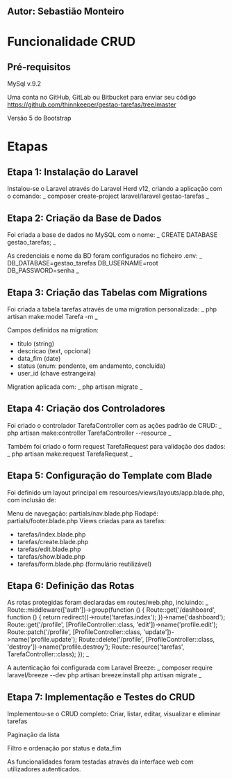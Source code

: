 ## Autor: Sebastião Monteiro

# Funcionalidade CRUD

## Pré-requisitos

MySql v.9.2

Uma conta no GitHub, GitLab ou Bitbucket para enviar seu código
https://github.com/thinnkeeper/gestao-tarefas/tree/master

Versão 5 do Bootstrap

# Etapas

## Etapa 1: Instalação do Laravel
Instalou-se o Laravel através do Laravel Herd v12, criando a aplicação com o comando:
_ composer create-project laravel/laravel gestao-tarefas _

## Etapa 2: Criação da Base de Dados
Foi criada a base de dados no MySQL com o nome:
_ CREATE DATABASE gestao_tarefas; _

As credenciais e nome da BD foram configurados no ficheiro .env:
_ DB_DATABASE=gestao_tarefas
DB_USERNAME=root
DB_PASSWORD=senha _

## Etapa 3: Criação das Tabelas com Migrations
Foi criada a tabela tarefas através de uma migration personalizada:
_ php artisan make:model Tarefa -m _

Campos definidos na migration:

- titulo (string)
- descricao (text, opcional)
- data_fim (date)
- status (enum: pendente, em andamento, concluída)
- user_id (chave estrangeira)

Migration aplicada com:
_ php artisan migrate _

## Etapa 4: Criação dos Controladores
Foi criado o controlador TarefaController com as ações padrão de CRUD:
_ php artisan make:controller TarefaController --resource _

Também foi criado o form request TarefaRequest para validação dos dados:
_ php artisan make:request TarefaRequest _


## Etapa 5: Configuração do Template com Blade
Foi definido um layout principal em resources/views/layouts/app.blade.php, com inclusão de:

Menu de navegação: partials/nav.blade.php
Rodapé: partials/footer.blade.php
Views criadas para as tarefas:
- tarefas/index.blade.php
- tarefas/create.blade.php
- tarefas/edit.blade.php
- tarefas/show.blade.php
- tarefas/form.blade.php (formulário reutilizável)

## Etapa 6: Definição das Rotas
As rotas protegidas foram declaradas em routes/web.php, incluindo:
_ Route::middleware(['auth'])->group(function () {
    Route::get('/dashboard', function () {
        return redirect()->route('tarefas.index');
    })->name('dashboard');
    Route::get('/profile', [ProfileController::class, 'edit'])->name('profile.edit');
    Route::patch('/profile', [ProfileController::class, 'update'])->name('profile.update');
    Route::delete('/profile', [ProfileController::class, 'destroy'])->name('profile.destroy');
    Route::resource('tarefas', TarefaController::class);
}); _

A autenticação foi configurada com Laravel Breeze:
_ composer require laravel/breeze --dev
php artisan breeze:install
php artisan migrate _

## Etapa 7: Implementação e Testes do CRUD
Implementou-se o CRUD completo:
Criar, listar, editar, visualizar e eliminar tarefas

Paginação da lista

Filtro e ordenação por status e data_fim

As funcionalidades foram testadas através da interface web com utilizadores autenticados.
